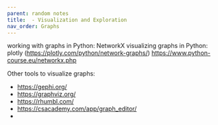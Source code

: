 ```yaml
---
parent: random notes 
title:  - Visualization and Exploration 
nav_order: Graphs 
---
```


working with graphs in Python: NetworkX
visualizing graphs in Python: plotly (https://plotly.com/python/network-graphs/)
	https://www.python-course.eu/networkx.php
	
	
Other tools to visualize graphs:
- https://gephi.org/
- https://graphviz.org/
- https://rhumbl.com/
- https://csacademy.com/app/graph_editor/
- 